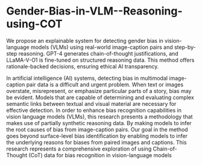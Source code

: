 # Gender-Bias-in-VLM--Reasoning-using-COT
We propose an explainable system for detecting gender bias in vision-language models (VLMs) using real-world image-caption pairs and step-by-step reasoning. GPT-4 generates chain-of-thought justifications, and LLaMA-V-O1 is fine-tuned on structured reasoning data. This method offers rationale-backed decisions, ensuring ethical AI transparency.

In artificial intelligence (AI) systems, detecting bias in multimodal image-caption pair data is a difficult and urgent
problem. When text or images overstate, misrepresent, or
emphasize particular parts of a story, bias may be evident. Models that are capable of determining and evaluating complex semantic links between textual and visual
material are necessary for effective detection. In order to
enhance bias recognition capabilities in vision language
models (VLMs), this research presents a methodology that
makes use of partially synthetic reasoning data. By making
models to infer the root causes of bias from image-caption
pairs. Our goal in the method goes beyond surface-level
bias identification by enabling models to infer the underlying reasons for biases from paired images and captions.
This research represents a comprehensive exploration of using Chain-of-Thought (CoT) data for bias recognition in
vision-language models
